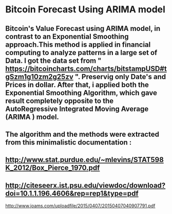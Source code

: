 Bitcoin Forecast Using ARIMA model
===
Bitcoin's Value Forecast using ARIMA model, in contrast to an Exponential Smoothing approach.This method is applied in financial computing to analyze patterns in a large set of Data. I got the data set from " https://bitcoincharts.com/charts/bitstampUSD#tgSzm1g10zm2g25zv ". Preservig only Date's and Prices in dollar. After that, i applied both the Exponential Smoothing Algorithm, which gave result completely opposite to the AutoRegressive Integrated Moving Average (ARIMA ) model. 
---
The algorithm and the methods were extracted from this minimalistic documentation : 
---
http://www.stat.purdue.edu/~mlevins/STAT598K_2012/Box_Pierce_1970.pdf
---
http://citeseerx.ist.psu.edu/viewdoc/download?doi=10.1.1.196.4606&rep=rep1&type=pdf
---
http://www.joams.com/uploadfile/2015/0407/20150407040907791.pdf
